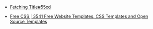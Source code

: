 
- [Fetching Title#55xd](https://tailwindui.com/templates)


- [Free CSS | 3541 Free Website Templates, CSS Templates and Open Source Templates](https://www.free-css.com/)